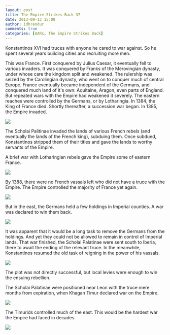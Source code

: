 ```yaml
---
layout: post
title: The Empire Strikes Back 37
date: 2013-09-13 15:00
author: idhrendur
comments: true
categories: [AARs, The Empire Strikes Back]
---
```

Konstantinos XVI had truces with anyone he cared to war against. So he spent several years building cities and recruiting more men.

This was France. First conquered by Julius Caesar, it eventually fell to various invaders. It was conquered by Franks of the Merovingian dynasty, under whose care the kingdom split and weakened. The rulership was seized by the Carolingian dynasty, who went on to conquer much of central Europe. France eventually became independent of the Germans, and conquered much land of it's own: Aquitaine, Aragon, even parts of England. But repeated wars with the Empire had weakened it severely. The eastern reaches were controlled by the Germans, or by Lotharingia. In 1384, the King of France died. Shortly thereafter, a succession war began. In 1385, the Empire invaded.

<img src="http://i1327.photobucket.com/albums/u670/idhrendur/The%20Empire%20Strikes%20Back/37-1_zps1a33708a.png"/>

The Scholai Palitinae invaded the lands of various French rebels (and eventually the lands of the French king), subduing them. Once subdued, Konstantinos stripped them of their titles and gave the lands to worthy servants of the Empire.

A brief war with Lotharingian rebels gave the Empire some of eastern France.

<img src="http://i1327.photobucket.com/albums/u670/idhrendur/The%20Empire%20Strikes%20Back/37-2_zps17ba4547.png"/>

By 1388, there were no French vassals left who did not have a truce with the Empire. The Empire controlled the majority of France yet again.

<img src="http://i1327.photobucket.com/albums/u670/idhrendur/The%20Empire%20Strikes%20Back/37-3_zps9fc45522.png"/>

But in the east, the Germans held a few holdings in Imperial counties. A war was declared to win them back.

<img src="http://i1327.photobucket.com/albums/u670/idhrendur/The%20Empire%20Strikes%20Back/37-4_zps60ba1e0c.png"/>

It was apparent that it would be a long task to remove the Germans from the holdings. And yet they could not be allowed to remain in control of Imperial lands. That war finished, the Scholai Palatinae were sent south to Iberia, there to await the ending of the relevant truce. In the meanwhile, Konstantinos resumed the old task of reigning in the power of his vassals.

<img src="http://i1327.photobucket.com/albums/u670/idhrendur/The%20Empire%20Strikes%20Back/37-5_zpsbefbeea1.png"/>

The plot was not directly successful, but local levies were enough to win the ensuing rebellion.

The Scholai Palatinae were positioned near Leon with the truce mere months from expiration, when Khagan Timur declared war on the Empire.

<img src="http://i1327.photobucket.com/albums/u670/idhrendur/The%20Empire%20Strikes%20Back/37-6_zpsfad8cdca.png"/>

The Timurids controlled much of the east. This would be the hardest war the Empire had faced in decades.

<img src="http://i1327.photobucket.com/albums/u670/idhrendur/The%20Empire%20Strikes%20Back/37-7_zps95cefc22.png"/>
